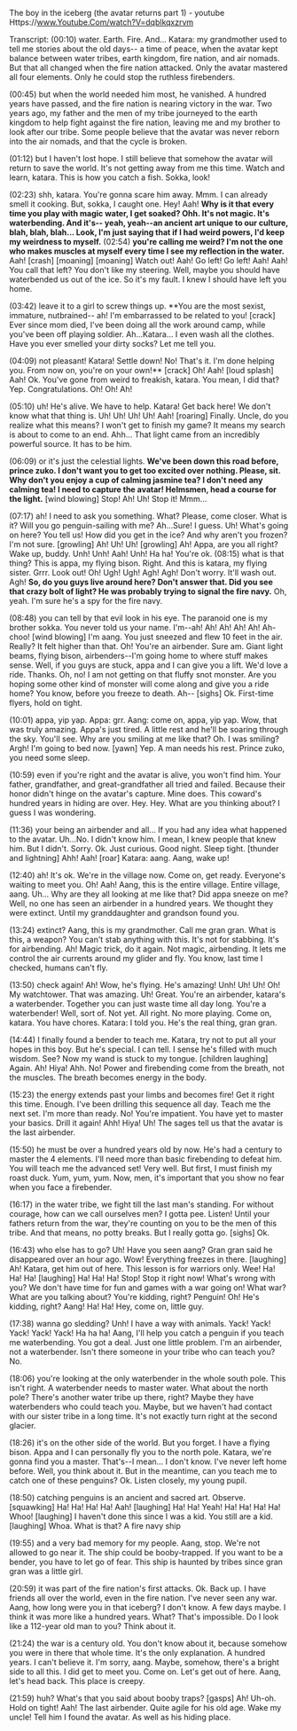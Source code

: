 The boy in the iceberg (the avatar returns part 1) - youtube
Https://www.Youtube.Com/watch?V=dqblkqxzrvm

Transcript:
(00:10) water. Earth. Fire. And... Katara: my grandmother used to tell me stories about the old days-- a time of peace, when the avatar kept balance between water tribes, earth kingdom, fire nation, and air nomads. But that all changed when the fire nation attacked. Only the avatar mastered all four elements. Only he could stop the ruthless firebenders.

(00:45) but when the world needed him most, he vanished. A hundred years have passed, and the fire nation is nearing victory in the war. Two years ago, my father and the men of my tribe journeyed to the earth kingdom to help fight against the fire nation, leaving me and my brother to look after our tribe. Some people believe that the avatar was never reborn into the air nomads, and that the cycle is broken.

(01:12) but I haven't lost hope. I still believe that somehow the avatar will return to save the world. It's not getting away from me this time. Watch and learn, katara. This is how you catch a fish. Sokka, look!

(02:23) shh, katara. You're gonna scare him away. Mmm. I can already smell it cooking. But, sokka, I caught one. Hey! Aah! **Why is it that every time you play with magic water, I get soaked? Ohh. It's not magic. It's waterbending. And it's-- yeah, yeah--an ancient art unique to our culture, blah, blah, blah... Look, I'm just saying that if I had weird powers, I'd keep my weirdness to myself.**
(02:54) **you're calling me weird? I'm not the one who makes muscles at myself every time I see my reflection in the water.** Aah! [crash] [moaning] [moaning] Watch out! Aah! Go left! Go left! Aah! Aah! You call that left? You don't like my steering. Well, maybe you should have waterbended us out of the ice. So it's my fault. I knew I should have left you home.

(03:42) leave it to a girl to screw things up. **You are the most sexist, immature, nutbrained-- ah! I'm embarrassed to be related to you! [crack] Ever since mom died, I've been doing all the work around camp, while you've been off playing soldier. Ah...Katara... I even wash all the clothes. Have you ever smelled your dirty socks? Let me tell you.

(04:09) not pleasant! Katara! Settle down! No! That's it. I'm done helping you. From now on, you're on your own!** [crack] Oh! Aah! [loud splash] Aah! Ok. You've gone from weird to freakish, katara. You mean, I did that? Yep. Congratulations. Oh! Oh! Ah!

(05:10) uh! He's alive. We have to help. Katara! Get back here! We don't know what that thing is. Uh! Uh! Uh! Uh! Aah! [roaring] Finally. Uncle, do you realize what this means? I won't get to finish my game? It means my search is about to come to an end. Ahh... That light came from an incredibly powerful source. It has to be him.

(06:09) or it's just the celestial lights. **We've been down this road before, prince zuko. I don't want you to get too excited over nothing. Please, sit. Why don't you enjoy a cup of calming jasmine tea? I don't need any calming tea! I need to capture the avatar! Helmsmen, head a course for the light.** [wind blowing] Stop! Ah! Uh! Stop it! Mmm...

(07:17) ah! I need to ask you something. What? Please, come closer. What is it? Will you go penguin-sailing with me? Ah...Sure! I guess. Uh! What's going on here? You tell us! How did you get in the ice? And why aren't you frozen? I'm not sure. [growling] Ah! Uh! Uh! [growling] Ah! Appa, are you all right? Wake up, buddy. Unh! Unh! Aah! Unh! Ha ha! You're ok.
(08:15) what is that thing? This is appa, my flying bison. Right. And this is katara, my flying sister. Grrr. Look out! Oh! Ugh! Ugh! Agh! Agh! Don't worry. It'll wash out. Agh! **So, do you guys live around here? Don't answer that. Did you see that crazy bolt of light? He was probably trying to signal the fire navy.** Oh, yeah. I'm sure he's a spy for the fire navy.

(08:48) you can tell by that evil look in his eye. The paranoid one is my brother sokka. You never told us your name. I'm--ah! Ah! Ah! Ah! Ah! Ah-choo! [wind blowing] I'm aang. You just sneezed and flew 10 feet in the air. Really? It felt higher than that. Oh! You're an airbender. Sure am. Giant light beams, flying bison, airbenders--I'm going home to where stuff makes sense. Well, if you guys are stuck, appa and I can give you a lift. We'd love a ride. Thanks. Oh, no! I am not getting on that fluffy snot monster. Are you hoping some other kind of monster will come along and give you a ride home? You know, before you freeze to death. Ah-- [sighs] Ok. First-time flyers, hold on tight.

(10:01) appa, yip yap. Appa: grr. Aang: come on, appa, yip yap. Wow, that was truly amazing. Appa's just tired. A little rest and he'll be soaring through the sky. You'll see. Why are you smiling at me like that? Oh. I was smiling? Argh! I'm going to bed now. [yawn] Yep. A man needs his rest. Prince zuko, you need some sleep.

(10:59) even if you're right and the avatar is alive, you won't find him. Your father, grandfather, and great-grandfather all tried and failed. Because their honor didn't hinge on the avatar's capture. Mine does. This coward's hundred years in hiding are over. Hey. Hey. What are you thinking about? I guess I was wondering.

(11:36) your being an airbender and all... If you had any idea what happened to the avatar. Uh...No. I didn't know him. I mean, I knew people that knew him. But I didn't. Sorry. Ok. Just curious. Good night. Sleep tight. [thunder and lightning] Ahh! Aah! [roar] Katara: aang. Aang, wake up!

(12:40) ah! It's ok. We're in the village now. Come on, get ready. Everyone's waiting to meet you. Oh! Aah! Aang, this is the entire village. Entire village, aang. Uh... Why are they all looking at me like that? Did appa sneeze on me? Well, no one has seen an airbender in a hundred years. We thought they were extinct. Until my granddaughter and grandson found you.

(13:24) extinct? Aang, this is my grandmother. Call me gran gran. What is this, a weapon? You can't stab anything with this. It's not for stabbing. It's for airbending. Ah! Magic trick, do it again. Not magic, airbending. It lets me control the air currents around my glider and fly. You know, last time I checked, humans can't fly.

(13:50) check again! Ah! Wow, he's flying. He's amazing! Unh! Uh! Uh! Oh! My watchtower. That was amazing. Uh! Great. You're an airbender, katara's a waterbender. Together you can just waste time all day long. You're a waterbender! Well, sort of. Not yet. All right. No more playing. Come on, katara. You have chores. Katara: I told you. He's the real thing, gran gran.

(14:44) I finally found a bender to teach me. Katara, try not to put all your hopes in this boy. But he's special. I can tell. I sense he's filled with much wisdom. See? Now my wand is stuck to my tongue. [children laughing] Again. Ah! Hiya! Ahh. No! Power and firebending come from the breath, not the muscles. The breath becomes energy in the body.

(15:23) the energy extends past your limbs and becomes fire! Get it right this time. Enough. I've been drilling this sequence all day. Teach me the next set. I'm more than ready. No! You're impatient. You have yet to master your basics. Drill it again! Ahh! Hiya! Uh! The sages tell us that the avatar is the last airbender.

(15:50) he must be over a hundred years old by now. He's had a century to master the 4 elements. I'll need more than basic firebending to defeat him. You will teach me the advanced set! Very well. But first, I must finish my roast duck. Yum, yum, yum. Now, men, it's important that you show no fear when you face a firebender.

(16:17) in the water tribe, we fight till the last man's standing. For without courage, how can we call ourselves men? I gotta pee. Listen! Until your fathers return from the war, they're counting on you to be the men of this tribe. And that means, no potty breaks. But I really gotta go. [sighs] Ok.

(16:43) who else has to go? Uh! Have you seen aang? Gran gran said he disappeared over an hour ago. Wow! Everything freezes in there. [laughing] Ah! Katara, get him out of here. This lesson is for warriors only. Wee! Ha! Ha! Ha! [laughing] Ha! Ha! Ha! Stop! Stop it right now! What's wrong with you? We don't have time for fun and games with a war going on! What war? What are you talking about? You're kidding, right? Penguin! Oh! He's kidding, right? Aang! Ha! Ha! Hey, come on, little guy.

(17:38) wanna go sledding? Unh! I have a way with animals. Yack! Yack! Yack! Yack! Yack! Ha ha ha! Aang, I'll help you catch a penguin if you teach me waterbending. You got a deal. Just one little problem. I'm an airbender, not a waterbender. Isn't there someone in your tribe who can teach you? No.

(18:06) you're looking at the only waterbender in the whole south pole. This isn't right. A waterbender needs to master water. What about the north pole? There's another water tribe up there, right? Maybe they have waterbenders who could teach you. Maybe, but we haven't had contact with our sister tribe in a long time. It's not exactly turn right at the second glacier.

(18:26) it's on the other side of the world. But you forget. I have a flying bison. Appa and I can personally fly you to the north pole. Katara, we're gonna find you a master. That's--I mean... I don't know. I've never left home before. Well, you think about it. But in the meantime, can you teach me to catch one of these penguins? Ok. Listen closely, my young pupil.

(18:50) catching penguins is an ancient and sacred art. Observe. [squawking] Ha! Ha! Ha! Ha! Aah! [laughing] Ha! Ha! Yeah! Ha! Ha! Ha! Ha! Whoo! [laughing] I haven't done this since I was a kid. You still are a kid. [laughing] Whoa. What is that? A fire navy ship

(19:55) and a very bad memory for my people. Aang, stop. We're not allowed to go near it. The ship could be booby-trapped. If you want to be a bender, you have to let go of fear. This ship is haunted by tribes since gran gran was a little girl.

(20:59) it was part of the fire nation's first attacks. Ok. Back up. I have friends all over the world, even in the fire nation. I've never seen any war. Aang, how long were you in that iceberg? I don't know. A few days maybe. I think it was more like a hundred years. What? That's impossible. Do I look like a 112-year old man to you? Think about it.

(21:24) the war is a century old. You don't know about it, because somehow you were in there that whole time. It's the only explanation. A hundred years. I can't believe it. I'm sorry, aang. Maybe, somehow, there's a bright side to all this. I did get to meet you. Come on. Let's get out of here. Aang, let's head back. This place is creepy.

(21:59) huh? What's that you said about booby traps? [gasps] Ah! Uh-oh. Hold on tight! Aah! The last airbender. Quite agile for his old age. Wake my uncle! Tell him I found the avatar. As well as his hiding place.